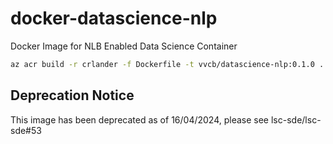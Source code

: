 # docker-datascience-nlp
Docker Image for NLB Enabled Data Science Container

```bash
az acr build -r crlander -f Dockerfile -t vvcb/datascience-nlp:0.1.0 .
```

## Deprecation Notice
This image has been deprecated as of 16/04/2024, please see lsc-sde/lsc-sde#53